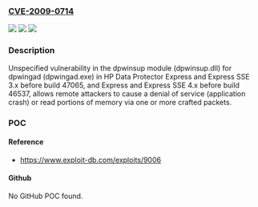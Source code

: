 ### [CVE-2009-0714](https://cve.mitre.org/cgi-bin/cvename.cgi?name=CVE-2009-0714)
![](https://img.shields.io/static/v1?label=Product&message=n%2Fa&color=blue)
![](https://img.shields.io/static/v1?label=Version&message=n%2Fa&color=blue)
![](https://img.shields.io/static/v1?label=Vulnerability&message=n%2Fa&color=brighgreen)

### Description

Unspecified vulnerability in the dpwinsup module (dpwinsup.dll) for dpwingad (dpwingad.exe) in HP Data Protector Express and Express SSE 3.x before build 47065, and Express and Express SSE 4.x before build 46537, allows remote attackers to cause a denial of service (application crash) or read portions of memory via one or more crafted packets.

### POC

#### Reference
- https://www.exploit-db.com/exploits/9006

#### Github
No GitHub POC found.

